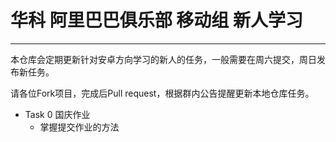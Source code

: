 # 华科 阿里巴巴俱乐部 移动组 新人学习


--------


本仓库会定期更新针对安卓方向学习的新人的任务，一般需要在周六提交，周日发布新任务。


请各位Fork项目，完成后Pull request，根据群内公告提醒更新本地仓库任务。



- Task 0 国庆作业
  - 掌握提交作业的方法

